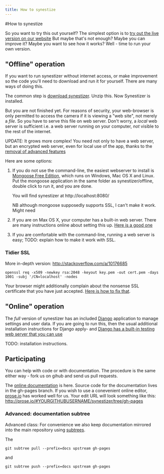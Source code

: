 ```yaml
---
title: How to synestize
---
```


#How to synestize

So you want to try this out yourself?
The simplest option is to [try out the live version on our website](http://synestizer.com)
But maybe that's not enough? Maybe you can improve it? Maybe you want to see how it works? Well - time to run your own version.

## "Offline" operation

If you want to run synestizer without internet access, or make improvement so the code you'll need to download and run it for yourself.
There are many ways of doing this.

The common step is [download synestizer](https://github.com/synestize/synestizer/archive/master.zip).
Unzip this. Now Synestizer is installed.

But you are not finished yet. For reasons of security, your web-browser is only permitted to access the camera if it is viewing a "web site", not merely a *file*. So you have to serve this file on web server.
Don't worry, a *local* web server is sufficient i.e. a web server running on your computer, *not* visible to the rest of the internet.

UPDATE: It grows more complex! You need not only to have a web server, but an encrypted web server, even  for local use of the app, thanks to the [removal of advanced features ](https://sites.google.com/a/chromium.org/dev/Home/chromium-security/deprecating-powerful-features-on-insecure-origins)

Here are some options:

1. If you do not use the command-line, the easiest webserver to install is [Mongoose Free Edition](http://cesanta.com/mongoose.shtml), which runs on Windows, Mac OS X and Linux. Put the mongoose application in the same folder as synestizer/offline, double click to run it, and you are done.

   You will find synestizer at http://localhost:8080/
   
   NB although mongoose supposedly supports SSL, I can't make it work. Might need 

2. If you are on Max OS X, your computer has a built-in web server. There are many instructions online about setting this up. [Here is a good one](http://macosxautomation.com/workshops/sharing/03.html)
3. If you are comfortable with the command-line, running a web server is easy; TODO: explain how to make it work with SSL.


### Tidier SSL

More in-depth version: http://stackoverflow.com/a/10176685
````
openssl req -x509 -newkey rsa:2048 -keyout key.pem -out cert.pem -days 1001 -subj '/CN=localhost' -nodes
````

Your browser might additionally complain about the nonsense SSL certificate that you have just accepted. [Here is how to fix that](http://stackoverflow.com/a/15076602).

## "Online" operation

The *full* version of synestizer has an included [Django](https://www.djangoproject.com/) application to manage settings and user data. If you are going to run this, then the usual additional installation instructions for Django apply- and [Django has a built-in testing web server that you can use ](https://docs.djangoproject.com/en/1.8/intro/tutorial01/#the-development-server)

TODO: installation instructions.


## Participating

You can help with code or with documentation. The procedure is the same either way - fork us on gihub and send us pull requests.

The [online documentation](https://synestize.github.io/synestizer/) is here.
Source code for the documentation lives in the gh-pages branch. If you wish to use a conevenient online editor, [prose.io](http://prose.io/) has worked well for us.
Your edit URL will look something like this: http://prose.io/#YOURGITHUBUSERNAME/synestizer/tree/gh-pages

### Advanced: documentation subtree

Advanced class: For convenience we also keep documentation mirrored into the main repository using [subtrees](http://blogs.atlassian.com/2013/05/alternatives-to-git-submodule-git-subtree/).

The 

    git subtree pull --prefix=docs upstream gh-pages
    
and

    git subtree push --prefix=docs upstream gh-pages